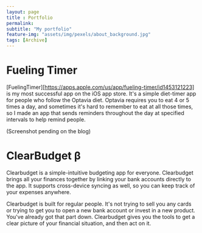 ```yaml
---
layout: page
title : Portfolio 
permalink: 
subtitle: "My portfolio" 
feature-img: "assets/img/pexels/about_background.jpg"
tags: [Archive]
---
```


# Fueling Timer

[FuelingTimer][https://apps.apple.com/us/app/fueling-timer/id1453121223] is my most successful app on the iOS app store. It's a simple diet-timer app for people who follow the Optavia diet. Optavia requires you to eat 4 or 5 times a day, and sometimes it's hard to remember to eat at all those times, so I made an app that sends reminders throughout the day at specified intervals to help remind people.

(Screenshot pending on the blog)



# ClearBudget β

Clearbudget is a simple-intuitive budgeting app for everyone. Clearbudget brings all your finances together by linking your bank accounts directly to the app. It supports cross-device syncing as well, so you can keep track of your expenses anywhere. 

Clearbudget is built for regular people. It's not trying to sell you any cards or trying to get you to open a new bank account or invest in a new product. You've already got that part down. Clearbudget gives you the tools to get a clear picture of your financial situation, and then act on it.